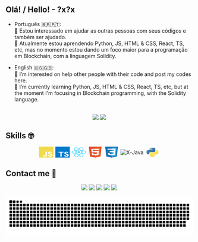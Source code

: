 ## Olá! / Hello! - ?x?x



- Português 🇧🇷🇵🇹:
<br>👀 Estou interessado em ajudar as outras pessoas com seus códigos e também ser ajudado.
<br>🌱 Atualmente estou aprendendo Python, JS, HTML & CSS, React, TS, etc, mas no momento estou dando um foco maior para a programação em Blockchain, com a linguagem Solidity.

- English 🇺🇸🇬🇧:
<br>👀 I’m interested on help other people with their code and post my codes here. 
<br>🌱 I’m currently learning Python, JS, HTML & CSS, React, TS, etc, but at the moment I'm focusing in Blockchain programming, with the Solidity language.

 ##

<p align="center">
  <a href="https://github.com/otaviorzx/github-readme-stats">
    <img
      align="center"
      src="https://github-readme-stats.vercel.app/api/top-langs/?username=otaviorzx&layout=compact&theme=github_dark"
    />
  </a>
  <a href="https://github.com/otaviorzx/github-readme-stats">
    <img
      align="center"
      height="165"
      src="https://github-readme-stats.vercel.app/api?username=otaviorzx&count_private=true&show_icons=true&custom_title=Github%20Status&hide=issues&theme=github_dark"
    />
  </a>
</p>
 
 ## Skills :nerd_face:
 
<p align="center">
  <img align="center" alt="X-Js" height="30" width="40" src="https://raw.githubusercontent.com/devicons/devicon/master/icons/javascript/javascript-plain.svg">
  <img align="center" alt="X-Ts" height="30" width="40" src="https://raw.githubusercontent.com/devicons/devicon/master/icons/typescript/typescript-plain.svg">
  <img align="center" alt="X-React" height="30" width="40" src="https://raw.githubusercontent.com/devicons/devicon/master/icons/react/react-original.svg">
  <img align="center" alt="X-HTML" height="30" width="40" src="https://raw.githubusercontent.com/devicons/devicon/master/icons/html5/html5-original.svg">
  <img align="center" alt="X-CSS" height="30" width="40" src="https://raw.githubusercontent.com/devicons/devicon/master/icons/css3/css3-original.svg">
  <img align="center" alt="X-Java" height="30" width="40" src="https://cdn.jsdelivr.net/gh/devicons/devicon/icons/java/java-original.svg">
  <img align="center" alt="X-Python" height="30" width="40" src="https://raw.githubusercontent.com/devicons/devicon/master/icons/python/python-original.svg">
 </p>
  
  ##
  
## Contact me :iphone:
 
<p align="center">
  <a href="https://discord.gg/pDbY76q8Qf" img align="center" target="_blank"><img src="https://img.shields.io/badge/Discord-7289DA?style=for-the-badge&logo=discord&logoColor=white" target="_blank"></a> 
  <a href = "otaviopavoni0@gmail.com" img align="center" target="_blank"><img src="https://img.shields.io/badge/-Gmail-%23333?style=for-the-badge&logo=gmail&logoColor=white" target="_blank"></a>
  <a href = "https://t.me/otaviorzx" img align="center" target="_blank"><img src="https://img.shields.io/badge/Telegram-2CA5E0?style=for-the-badge&logo=telegram&logoColor=white" target="_blank"></a>
  <a href = "https://wa.me/5514991783263" img align="center" target="_blank"><img src=https://img.shields.io/badge/WhatsApp-25D366?style=for-the-badge&logo=whatsapp&logoColor=white" target="_blank"></a>
  <a href = "https://www.reddit.com/user/otaviorzx" img align="center" target="_blank"><img src=https://img.shields.io/badge/Reddit-FF4500?style=for-the-badge&logo=reddit&logoColor=white" target="_blank"></a>
 
   ![Snake animation](https://github.com/otaviorzx/otaviorzx/blob/output/github-contribution-grid-snake.svg)
 
 </p>
 
